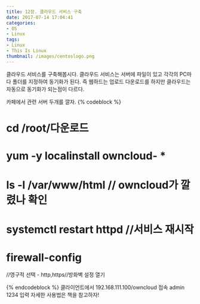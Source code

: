 ```yaml
---
title: 12장. 클라우드 서비스 구축
date: 2017-07-14 17:04:41
categories:
- OS
- Linux
tags:
- Linux
- This Is Linux
thumbnail: /images/centoslogo.png
---
```

클라우드 서비스를 구축해봅시다.
클라우드 서비스는 서버에 파일이 있고 각각의 PC마다 폴더를 지정하여 동기화가 된다. 즉 웹하드는 업로드 다운로드를 하지만 클라우드는 자동으로 동기화가 되는점이 다르다.

카페에서 관련 서버 두개를 깔자.
{% codeblock %}
# cd /root/다운로드
# yum -y localinstall owncloud- *

# ls -l /var/www/html // owncloud가 깔렸나 확인

# systemctl restart httpd //서비스 재시작
# firewall-config
//영구적 선택 - http,https//방화벽 설정 열기

{% endcodeblock %}
클라이언트에서 192.168.111.100/owncloud 접속
admin 1234 입력
자세한 사용법은 책을 참고하자!
